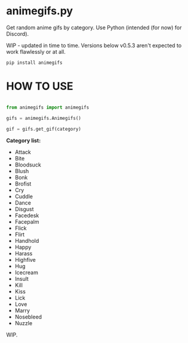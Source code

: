 # animegifs.py
Get random anime gifs by category. Use Python (intended (for now) for Discord).

WIP - updated in time to time. Versions below v0.5.3 aren't expected to work flawlessly or at all.

`pip install animegifs`

# HOW TO USE

```py

from animegifs import animegifs

gifs = animegifs.Animegifs()

gif = gifs.get_gif(category)
```

**Category list:** 

* Attack
* Bite
* Bloodsuck
* Blush
* Bonk
* Brofist
* Cry
* Cuddle
* Dance
* Disgust
* Facedesk
* Facepalm
* Flick
* Flirt
* Handhold
* Happy
* Harass
* Highfive
* Hug
* Icecream
* Insult
* Kill
* Kiss
* Lick
* Love
* Marry
* Nosebleed
* Nuzzle

WIP.
